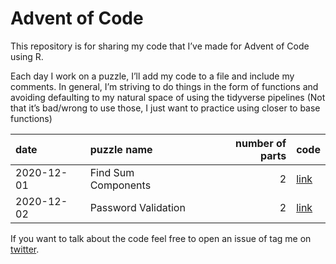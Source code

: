 Advent of Code
================

This repository is for sharing my code that I’ve made for Advent of Code
using R.

Each day I work on a puzzle, I’ll add my code to a file and include my
comments. In general, I’m striving to do things in the form of functions
and avoiding defaulting to my natural space of using the tidyverse
pipelines (Not that it’s bad/wrong to use those, I just want to practice
using closer to base functions)

| date       | puzzle name         | number of parts | code                                                                    |
| :--------- | :------------------ | --------------: | :---------------------------------------------------------------------- |
| 2020-12-01 | Find Sum Components |               2 | [link](https://github.com/delabj/advent_of_code/blob/master/R/day_01.R) |
| 2020-12-02 | Password Validation |               2 | [link](https://github.com/delabj/advent_of_code/blob/master/R/day_2.R)  |

If you want to talk about the code feel free to open an issue of tag me
on [twitter](http://www.twitter.com/delabjl).
